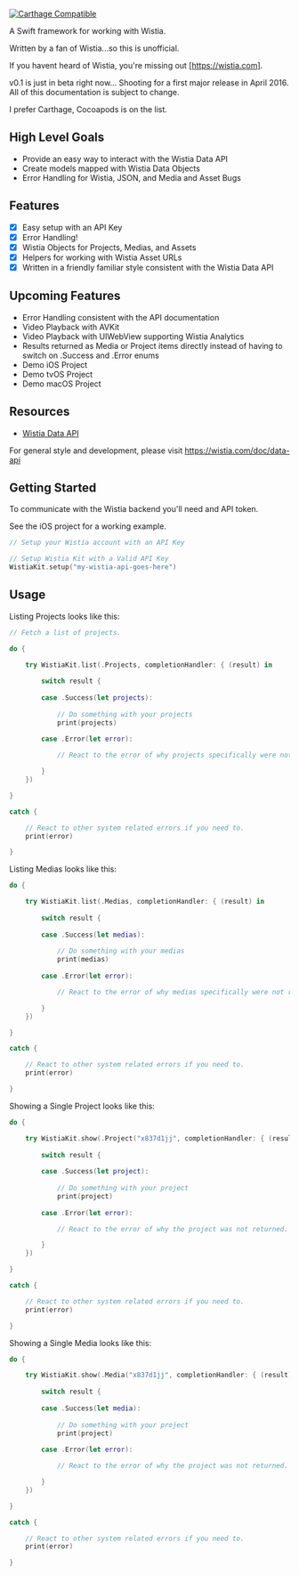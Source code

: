 
[![Carthage Compatible](https://img.shields.io/badge/Carthage-compatible-4BC51D.svg?style=flat)](https://github.com/Carthage/Carthage)
 
A Swift framework for working with Wistia. 

Written by a fan of Wistia...so this is unofficial.

If you havent heard of Wistia, you're missing out [https://wistia.com].

v0.1 is just in beta right now... Shooting for a first major release in April 2016. All of this documentation is subject to change.

I prefer Carthage, Cocoapods is on the list. 

## High Level Goals

- Provide an easy way to interact with the Wistia Data API
- Create models mapped with Wistia Data Objects
- Error Handling for Wistia, JSON, and Media and Asset Bugs 

## Features

- [x] Easy setup with an API Key
- [x] Error Handling!
- [x] Wistia Objects for Projects, Medias, and Assets
- [x] Helpers for working with Wistia Asset URLs
- [x] Written in a friendly familiar style consistent with the Wistia Data API

## Upcoming Features

- Error Handling consistent with the API documentation
- Video Playback with AVKit
- Video Playback with UIWebView supporting Wistia Analytics
- Results returned as Media or Project items directly instead of having to switch on .Success and .Error enums
- Demo iOS Project
- Demo tvOS Project
- Demo macOS Project

## Resources

- [Wistia Data API](https://wistia.com/doc/data-api)

For general style and development, please visit https://wistia.com/doc/data-api

## Getting Started

To communicate with the Wistia backend you'll need and API token.

See the iOS project for a working example.

```swift
// Setup your Wistia account with an API Key

// Setup Wistia Kit with a Valid API Key
WistiaKit.setup("my-wistia-api-goes-here")

```

## Usage

Listing Projects looks like this:

```swift
// Fetch a list of projects.

do {

    try WistiaKit.list(.Projects, completionHandler: { (result) in
        
        switch result {
            
        case .Success(let projects):
            
            // Do something with your projects
            print(projects)
            
        case .Error(let error):

            // React to the error of why projects specifically were not returned.

        }
    })

}

catch {

    // React to other system related errors if you need to.
    print(error)

}
```

Listing Medias looks like this:

```swift
do {

    try WistiaKit.list(.Medias, completionHandler: { (result) in
        
        switch result {
            
        case .Success(let medias):
            
            // Do something with your medias
            print(medias)
            
        case .Error(let error):

            // React to the error of why medias specifically were not returned.

        }
    })

}

catch {

    // React to other system related errors if you need to.
    print(error)

}
```

Showing a Single Project looks like this:

```swift
do {

    try WistiaKit.show(.Project("x837d1jj", completionHandler: { (result) in
        
        switch result {
            
        case .Success(let project):
            
            // Do something with your project
            print(project)
            
        case .Error(let error):

            // React to the error of why the project was not returned.

        }
    })

}

catch {

    // React to other system related errors if you need to.
    print(error)

}

```

Showing a Single Media looks like this:

```swift
do {

    try WistiaKit.show(.Media("x837d1jj", completionHandler: { (result) in
        
        switch result {
            
        case .Success(let media):
            
            // Do something with your project
            print(project)
            
        case .Error(let error):

            // React to the error of why the project was not returned.

        }
    })

}

catch {

    // React to other system related errors if you need to.
    print(error)

}
```